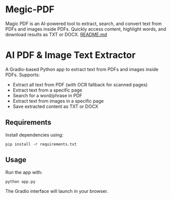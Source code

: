# Megic-PDF
Magic PDF is an AI-powered tool to extract, search, and convert text from PDFs and images inside PDFs. Quickly access content, highlight words, and download results as TXT or DOCX.
[README.md](https://github.com/user-attachments/files/22580816/README.md)
# AI PDF & Image Text Extractor

A Gradio-based Python app to extract text from PDFs and images inside PDFs. Supports:
- Extract all text from PDF (with OCR fallback for scanned pages)
- Extract text from a specific page
- Search for a word/phrase in PDF
- Extract text from images in a specific page
- Save extracted content as TXT or DOCX

## Requirements

Install dependencies using:
```
pip install -r requirements.txt
```

## Usage

Run the app with:
```
python app.py
```

The Gradio interface will launch in your browser.
